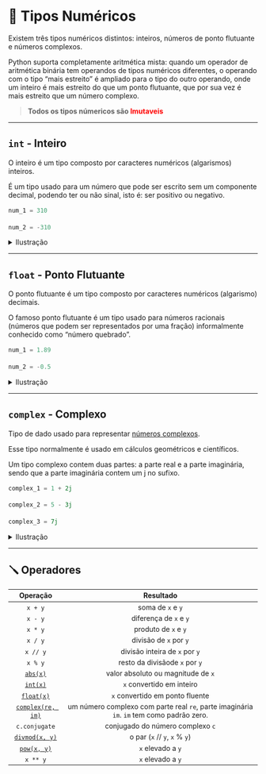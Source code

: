 # 🔢 Tipos Numéricos

Existem três tipos numéricos distintos: inteiros, números de ponto flutuante e números complexos.

Python suporta completamente aritmética mista: quando um operador de aritmética binária tem operandos de tipos numéricos diferentes, o operando com o tipo “mais estreito” é ampliado para o tipo do outro operando, onde um inteiro é mais estreito do que um ponto flutuante, que por sua vez é mais estreito que um número complexo.

> **__Todos os tipos númericos são <span style="color: red;">Imutaveis</span>__**

---

## `int` - Inteiro

O inteiro é um tipo composto por caracteres numéricos (algarismos) inteiros.

É um tipo usado para um número que pode ser escrito sem um componente decimal, podendo ter ou não sinal, isto é: ser positivo ou negativo.

```python
num_1 = 310

num_2 = -310
```

<details>
  <summary>Ilustração</summary>

![int_out](./assets/images/int_type_out.png)

</details>

---

## `float` - Ponto Flutuante

O ponto flutuante é um tipo composto por caracteres numéricos (algarismo) decimais.

O famoso ponto flutuante é um tipo usado para números racionais (números que podem ser representados por uma fração) informalmente conhecido como “número quebrado”.

```python
num_1 = 1.89

num_2 = -0.5
```

<details>
  <summary>Ilustração</summary>

![int_out](./assets/images/float_type_out.png)

</details>

---

## `complex` - Complexo

Tipo de dado usado para representar [números complexos](https://pt.wikipedia.org/wiki/N%C3%BAmero_complexo).

Esse tipo normalmente é usado em cálculos geométricos e científicos.

Um tipo complexo contem duas partes: a parte real e a parte imaginária, sendo que a parte imaginária contem um j no sufixo.

```python
complex_1 = 1 + 2j

complex_2 = 5 - 3j

complex_3 = 7j
```

<details>
  <summary>Ilustração</summary>

![int_out](./assets/images/complex_type_out.png)

</details>

---

## 🪛 Operadores

|Operação|Resultado|
|:---:|:---:|
|`x + y`|soma de `x` e `y`|
|`x - y`|diferença de `x` e `y`|
|`x * y`|produto de `x` e `y`|
|`x / y`|divisão de `x` por `y`|
|`x // y`|divisão inteira de `x` por `y`|
|`x % y`|resto da divisãode `x` por `y`|
|[`abs(x)`](https://docs.python.org/pt-br/3/library/functions.html#abs)|valor absoluto ou magnitude de `x`|
|[`int(x)`](https://docs.python.org/pt-br/3/library/functions.html#int)|`x` convertido em inteiro|
|[`float(x)`](https://docs.python.org/pt-br/3/library/functions.html#float)|`x` convertido em ponto fluente|
|[`complex(re, im)`](https://docs.python.org/pt-br/3/library/functions.html#complex)|um número complexo com parte real `re`, parte imaginária `im`. `im` tem como padrão zero.|
|`c.conjugate`|conjugado do número complexo `c`|
|[`divmod(x, y)`](https://docs.python.org/pt-br/3/library/functions.html#divmod)|o par (`x` // `y`, `x` % `y`)|
|[`pow(x, y)`](https://docs.python.org/pt-br/3/library/functions.html#pow)|`x` elevado a `y`|
|`x ** y`|`x` elevado a `y`|